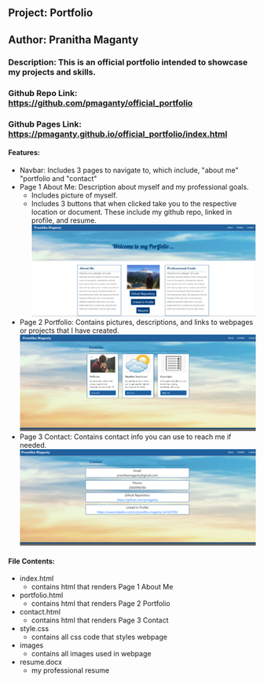 ## Project: Portfolio
## Author: Pranitha Maganty
### Description: This is an official portfolio intended to showcase my projects and skills.
### Github Repo Link: https://github.com/pmaganty/official_portfolio
### Github Pages Link: https://pmaganty.github.io/official_portfolio/index.html

#### Features:
+ Navbar: Includes 3 pages to navigate to, which include, "about me" "portfolio and "contact"
+ Page 1 About Me: Description about myself and my professional goals.
    - Includes picture of myself.
    - Includes 3 buttons that when clicked take you to the respective location or document. These include my github repo, linked in profile, and resume.
![image info](./images/page_1.PNG)
+ Page 2 Portfolio: Contains pictures, descriptions, and links to webpages or projects that I have created.
![image info](./images/page_2.PNG)
+ Page 3 Contact: Contains contact info you can use to reach me if needed.
![image info](./images/page_3.PNG)

#### File Contents:
+ index.html
    - contains html that renders Page 1 About Me
+ portfolio.html
    - contains html that renders Page 2 Portfolio
+ contact.html
    - contains html that renders Page 3 Contact
+ style.css
    - contains all css code that styles webpage
+ images
    - contains all images used in webpage
+ resume.docx
    - my professional resume
